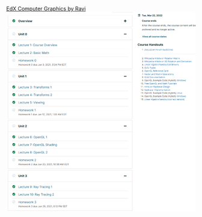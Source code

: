 [EdX Computer Graphics by Ravi](https://learning.edx.org/course/course-v1:UCSanDiegoX+CSE167x+2T2018/home)
![Completed Course Videos & Quizzes](https://github.com/YueWangpl/MyRepo/blob/master/Computer%20Graphics/course.PNG)
